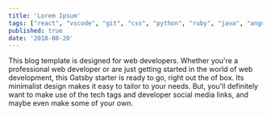 ```yaml
---
title: 'Lorem Ipsum'
tags: ["react", "vscode", "git", "css", "python", "ruby", "java", "angular", "html", "php", "mongodb", ]
published: true
date: '2018-08-20'
---
```


This blog template is designed for web developers. Whether you're a professional web developer or are just getting started in the world of web development, this Gatsby starter is ready to go, right out the of box. Its minimalist design makes it easy to tailor to your needs. But, you'll definitely want to make use of the tech tags and developer social media links, and maybe even make some of your own.